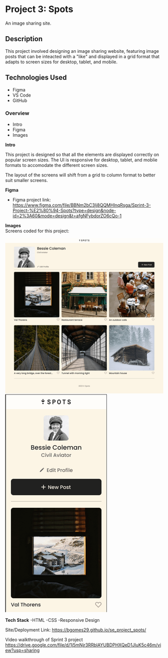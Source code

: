 # Project 3: Spots
An image sharing site.

## Description
This project involved designing an image sharing website, featuring image posts that can be inteacted with a "like" and displayed in a grid format that adapts to screen sizes for desktop, tablet, and mobile.

## Technologies Used
* Figma
* VS Code
* GitHub

### Overview  

* Intro  
* Figma  
* Images  
  
**Intro**
  
This project is designed so that all the elements are displayed correctly on popular screen sizes. The UI is responsive for desktop, tablet, and moblie formats to accomodate the different screen sizes.

The layout of the screens will shift from a grid to column format to better suit smaller screens.

**Figma**  
  
* Figma project link: https://www.figma.com/file/BBNm2bC3lj8QQMHlnqRsga/Sprint-3-Project-%E2%80%94-Spots?type=design&node-id=2%3A60&mode=design&t=afgNFybdorZO6cQo-1
  
**Images**  
 Screens coded for this project:

![Spots Desktop View](Spots_App_desktop.png)
![Spots Moblile View](images/Spots_Mobile.png)  

**Tech Stack**
-HTML
-CSS
-Responsive Design

Site/Deployment Link:
https://bgomes29.github.io/se_project_spots/

Video walkthrough of Sprint 3 project
https://drive.google.com/file/d/1j5mNjr3RRblAYUBDPHXQeD1JluK5c46m/view?usp=sharing